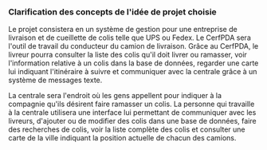 ### Clarification des concepts de l'idée de projet choisie ###

Le projet consistera en un système de gestion pour une entreprise de livraison et de cueillette de colis telle que UPS ou Fedex. Le CerfPDA sera l'outil de travail du conducteur du camion de livraison. Grâce au CerfPDA, le livreur pourra consulter la liste des colis qu'il doit livrer ou ramasser, voir l'information relative à un colis dans la base de données, regarder une carte lui indiquant l'itinéraire à suivre et communiquer avec la centrale grâce à un système de messages texte.

La centrale sera l'endroit où les gens appellent pour indiquer à la compagnie qu'ils désirent faire ramasser un colis. La personne qui travaille à la centrale utilisera une interface lui permettant de communiquer avec les livreurs, d'ajouter ou de modifier des colis dans une base de données, faire des recherches de colis, voir la liste complète des colis et consulter une carte de la ville indiquant la position actuelle de chacun des camions.